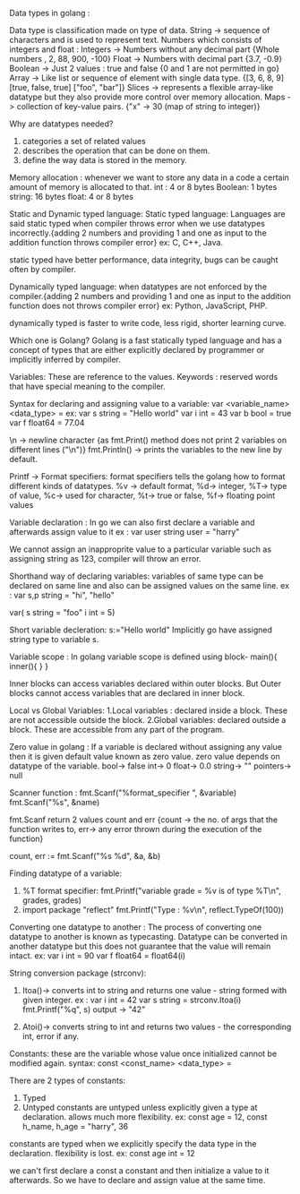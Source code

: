 Data types in golang : 
 
Data type is classification made on type of data.
String -> sequence of characters and is used to represent text.
Numbers which consists of integers and float :
Integers -> Numbers without any decimal part {Whole numbers , 2, 88, 900, -100}
Float -> Numbers with decimal part {3.7, -0.9}
Boolean -> Just 2 values : true and false {0 and 1 are not permitted in go}
Array -> Like list or sequence of element with single data type. {[3, 6, 8, 9] [true, false, true] ["foo", "bar"]}
Slices -> represents a flexible array-like datatype but they also provide more control over memory allocation.
Maps -> collection of key-value pairs. {"x" -> 30 (map of string to integer)}

Why are datatypes needed?
1. categories a set of related values
2. describes the operation that can be done on them.
3. define the way data is stored in the memory.

Memory allocation : whenever we want to store any data in a code a certain amount of memory is allocated to that.
int : 4 or 8 bytes
Boolean: 1 bytes
string: 16 bytes
float: 4 or 8 bytes 


Static and Dynamic typed language:
Static typed language: Languages are said static typed when compiler throws error when we use datatypes incorrectly.{adding 2 numbers and providing 1 and one as input to the addition function throws compiler error}
ex: C, C++, Java.

static typed have better performance, data integrity, bugs can be caught often by compiler.


Dynamically typed language: when datatypes are not enforced by the compiler.{adding 2 numbers and providing 1 and one as input to the addition function does not throws compiler error}
ex: Python, JavaScript, PHP.

dynamically typed is faster to write code, less rigid, shorter learning curve.

Which one is Golang?
Golang is a fast statically typed language and has a concept of types that are either explicitly declared by programmer or implicitly inferred by compiler.


Variables: These are reference to the values.
Keywords : reserved words that have special meaning to the compiler.

Syntax for declaring and assigning value to a variable:
var <variable_name> <data_type> = <value>
ex: 
var s string = "Hello world"
var i int = 43
var b bool = true
var f float64 = 77.04

\n -> newline character {as fmt.Print() method does not print 2 variables on different lines ("\n")}
fmt.Println() -> prints the variables to the new line by default.

Printf -> Format specifiers:
format specifiers tells the golang how to format different kinds of datatypes.
%v -> default format, %d-> integer, %T-> type of value, %c-> used for character, %t-> true or false, %f-> floating point values


Variable declaration :
In go we can also first declare a variable and afterwards assign value to it 
ex :
var user string
user = "harry"

We cannot assign an inapproprite value to a particular variable such as assigning string as 123, compiler will throw an error.

Shorthand way of declaring variables:
variables of same type can be declared on same line and also can be assigned values on the same line.
ex : var s,p string = "hi", "hello"
 
var(
s string = "foo"
i int = 5) 

Short variable decleration: 
s:="Hello world"
Implicitly go have assigned string type to variable s.

Variable scope : 
In golang variable scope is defined using block-
main(){
	inner(){
	}
}

Inner blocks can access variables declared within outer blocks.
But 
Outer blocks cannot access variables that are declared in inner block.


Local vs Global Variables: 
1.Local variables : declared inside a block. These are not accessible outside the block.
2.Global variables: declared outside a block. These are accessible from any part of the program. 

Zero value in golang :
If a variable is declared without assigning any value then it is given default value known as zero value.
zero value depends on datatype of the variable.
bool-> false
int-> 0
float-> 0.0
string-> ""
pointers-> null

Scanner function :
fmt.Scanf("%format_specifier ", &variable)
fmt.Scanf("%s", &name)

fmt.Scanf return 2 values count and err {count -> the no. of args that the function writes to, err-> any error thrown during the execution of the function}

count, err := fmt.Scanf("%s %d", &a, &b)


Finding datatype of a variable:

1. %T format specifier: 
   fmt.Printf("variable grade = %v is of type %T\n", grades, grades)
2. import package "reflect"
   fmt.Printf("Type : %v\n", reflect.TypeOf(100))


Converting one datatype to another :
The process of converting one datatype to another is known as typecasting.
Datatype can be converted in another datatype but this does not guarantee that the value will remain intact.
ex:
var i int = 90
var f float64 = float64(i)


String conversion package (strconv):
1. Itoa()-> converts int to string and returns one value - string formed with given integer.
ex : 
var i int = 42
var s string = strconv.Itoa(i)
fmt.Printf("%q", s)
output -> "42"

2. Atoi()-> converts string to int and returns two values - the corresponding int, error if any.

Constants:
these are the variable whose value once initialized cannot be modified again.
syntax:
const <const_name> <data_type> = <value>

There are 2 types of constants:
1. Typed  
2. Untyped
constants are untyped unless explicitly given a type at declaration. allows much more flexibility.
ex: const age = 12, const h_name, h_age = "harry", 36

constants are typed when we explicitly specify the data type in the declaration. flexibility is lost.
ex: const age int = 12

we can't first declare a const a constant and then initialize a value to it afterwards.
So we have to declare and assign value at the same time.


